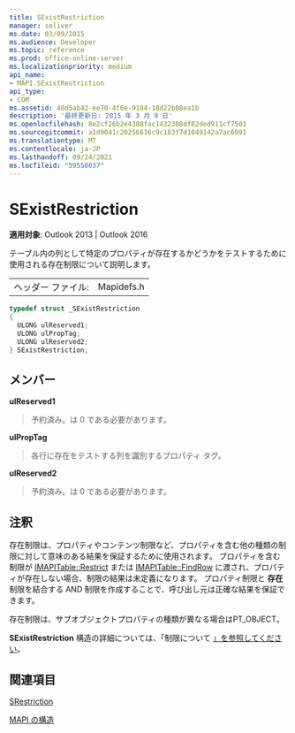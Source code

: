 ```yaml
---
title: SExistRestriction
manager: soliver
ms.date: 03/09/2015
ms.audience: Developer
ms.topic: reference
ms.prod: office-online-server
ms.localizationpriority: medium
api_name:
- MAPI.SExistRestriction
api_type:
- COM
ms.assetid: 48d5ab42-ee70-4f6e-9184-18d22b08ea1b
description: '最終更新日: 2015 年 3 月 9 日'
ms.openlocfilehash: 8e2cf26b2e4388fac1432308df82ded911cf7501
ms.sourcegitcommit: a1d9041c20256616c9c183f7d1049142a7ac6991
ms.translationtype: MT
ms.contentlocale: ja-JP
ms.lasthandoff: 09/24/2021
ms.locfileid: "59550037"
---
```

# <a name="sexistrestriction"></a>SExistRestriction

  
  
**適用対象**: Outlook 2013 | Outlook 2016 
  
テーブル内の列として特定のプロパティが存在するかどうかをテストするために使用される存在制限について説明します。 
  
|||
|:-----|:-----|
|ヘッダー ファイル:  <br/> |Mapidefs.h  <br/> |
   
```cpp
typedef struct _SExistRestriction
{
  ULONG ulReserved1;
  ULONG ulPropTag;
  ULONG ulReserved2;
} SExistRestriction;

```

## <a name="members"></a>メンバー

 **ulReserved1**
  
> 予約済み。は 0 である必要があります。 
    
 **ulPropTag**
  
> 各行に存在をテストする列を識別するプロパティ タグ。
    
 **ulReserved2**
  
> 予約済み。は 0 である必要があります。
    
## <a name="remarks"></a>注釈

存在制限は、プロパティやコンテンツ制限など、プロパティを含む他の種類の制限に対して意味のある結果を保証するために使用されます。 プロパティを含む制限が [IMAPITable::Restrict](imapitable-restrict.md) または [IMAPITable::FindRow](imapitable-findrow.md) に渡され、プロパティが存在しない場合、制限の結果は未定義になります。 プロパティ制限と **存在** 制限を結合する AND 制限を作成することで、呼び出し元は正確な結果を保証できます。 
  
存在制限は、サブオブジェクトプロパティの種類が異なる場合はPT_OBJECT。 
  
**SExistRestriction** 構造の詳細については、「制限について [」を参照してください](about-restrictions.md)。 
  
## <a name="see-also"></a>関連項目



[SRestriction](srestriction.md)


[MAPI の構造](mapi-structures.md)

